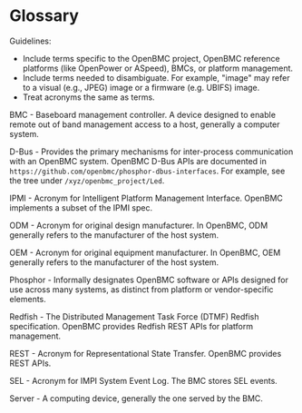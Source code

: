 # Glossary

Guidelines:
 - Include terms specific to the OpenBMC project, OpenBMC reference
   platforms (like OpenPower or ASpeed), BMCs, or platform management.
 - Include terms needed to disambiguate.  For example, "image" may refer to
   a visual (e.g., JPEG) image or a firmware (e.g. UBIFS) image.
 - Treat acronyms the same as terms.

BMC - Baseboard management controller.  A device designed to enable
remote out of band management access to a host, generally a computer
system.

D-Bus - Provides the primary mechanisms for inter-process
communication with an OpenBMC system.  OpenBMC D-Bus APIs are
documented in `https://github.com/openbmc/phosphor-dbus-interfaces`.
For example, see the tree under `/xyz/openbmc_project/Led`.

IPMI - Acronym for Intelligent Platform Management Interface.  OpenBMC
implements a subset of the IPMI spec.

ODM - Acronym for original design manufacturer.  In OpenBMC, ODM
generally refers to the manufacturer of the host system.

OEM - Acronym for original equipment manufacturer.  In OpenBMC, OEM
generally refers to the manufacturer of the host system.

Phosphor - Informally designates OpenBMC software or APIs designed for
use across many systems, as distinct from platform or vendor-specific
elements.

Redfish - The Distributed Management Task Force (DTMF) Redfish
specification.  OpenBMC provides Redfish REST APIs for platform
management.

REST - Acronym for Representational State Transfer.  OpenBMC provides
REST APIs.

SEL - Acronym for IMPI System Event Log.  The BMC stores SEL events.

Server - A computing device, generally the one served by the BMC.
